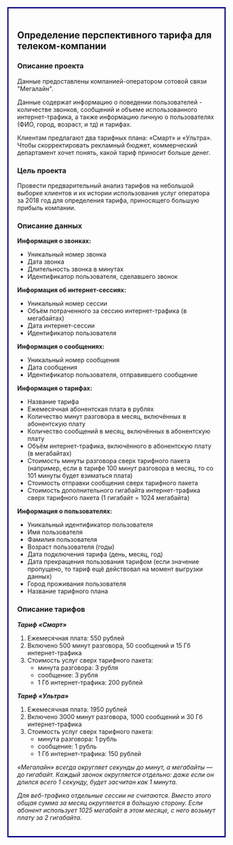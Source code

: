 <div style="border:solid navy 3px; padding: 20px">
<h2>Определение перспективного тарифа для телеком-компании </h2>

### Описание проекта

Данные предоставлены компанией-оператором сотовой связи "Мегалайн".
    
Данные содержат информацию о поведении пользователей - количестве звонков, сообщений и объеме использованного интернет-трафика, а также информацию личную о пользователях (ФИО, город, возраст, и тд) и тарифах.
    
Клиентам предлагают два тарифных плана: «Смарт» и «Ультра». Чтобы скорректировать рекламный бюджет, коммерческий департамент хочет понять, какой тариф приносит больше денег.

### Цель проекта

Провести предварительный анализ тарифов на небольшой выборке клиентов и их истории использования услуг оператора за 2018 год для определения тарифа, приносящего большую прибыль компании.

### Описание данных

**Информация о звонках:**

* Уникальный номер звонка
* Дата звонка
* Длительность звонка в минутах
* Идентификатор пользователя, сделавшего звонок

**Информация об интернет-сессиях:**

* Уникальный номер сессии
* Объём потраченного за сессию интернет-трафика (в мегабайтах)
* Дата интернет-сессии
* Идентификатор пользователя

**Информация о сообщениях:**

* Уникальный номер сообщения
* Дата сообщения
* Идентификатор пользователя, отправившего сообщение

**Информация о тарифах:**

* Название тарифа
* Ежемесячная абонентская плата в рублях
* Количество минут разговора в месяц, включённых в абонентскую плату
* Количество сообщений в месяц, включённых в абонентскую плату
* Объём интернет-трафика, включённого в абонентскую плату (в мегабайтах)
* Стоимость минуты разговора сверх тарифного пакета (например, если в тарифе 100 минут разговора в месяц, то со 101 минуты будет взиматься плата)
* Стоимость отправки сообщения сверх тарифного пакета
* Стоимость дополнительного гигабайта интернет-трафика сверх тарифного пакета (1 гигабайт = 1024 мегабайта)

**Информация о пользователях:**
* Уникальный идентификатор пользователя
* Имя пользователя
* Фамилия пользователя
* Возраст пользователя (годы)
* Дата подключения тарифа (день, месяц, год)
* Дата прекращения пользования тарифом (если значение пропущено, то тариф ещё действовал на момент выгрузки данных)
* Город проживания пользователя
* Название тарифного плана


### Описание тарифов
   
    
_**Тариф «Смарт»**_
1. Ежемесячная плата: 550 рублей
2. Включено 500 минут разговора, 50 сообщений и 15 Гб интернет-трафика
3. Стоимость услуг сверх тарифного пакета:
    * минута разговора: 3 рубля
    * сообщение: 3 рубля
    * 1 Гб интернет-трафика: 200 рублей


_**Тариф «Ультра»**_
1. Ежемесячная плата: 1950 рублей
2. Включено 3000 минут разговора, 1000 сообщений и 30 Гб интернет-трафика
3. Стоимость услуг сверх тарифного пакета:
    * минута разговора: 1 рубль
    * сообщение: 1 рубль
    * 1 Гб интернет-трафика: 150 рублей

_«Мегалайн» всегда округляет секунды до минут, а мегабайты — до гигабайт. Каждый звонок округляется отдельно: даже если он длился всего 1 секунду, будет засчитан как 1 минута._

_Для веб-трафика отдельные сессии не считаются. Вместо этого общая сумма за месяц округляется в бо́льшую сторону. Если абонент использует 1025 мегабайт в этом месяце, с него возьмут плату за 2 гигабайта._
